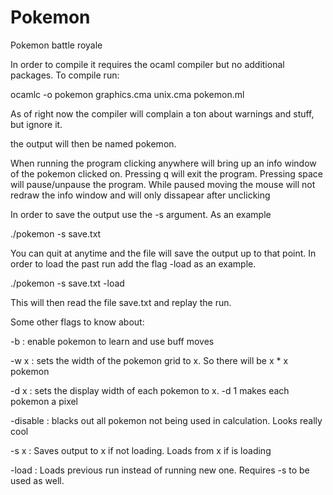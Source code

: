 # Pokemon
Pokemon battle royale

In order to compile it requires the ocaml compiler but no additional packages. To compile run:

ocamlc -o pokemon graphics.cma unix.cma pokemon.ml

As of right now the compiler will complain a ton about warnings and stuff, but ignore it.

the output will then be named pokemon.

When running the program clicking anywhere will bring up an info window of the pokemon clicked on.
Pressing q will exit the program.
Pressing space will pause/unpause the program.
While paused moving the mouse will not redraw the info window and will only dissapear after unclicking

In order to save the output use the -s argument.  As an example

./pokemon -s save.txt

You can quit at anytime and the file will save the output up to that point.
In order to load the past run add the flag -load as an example.

./pokemon -s save.txt -load

This will then read the file save.txt and replay the run.

Some other flags to know about:

-b       : enable pokemon to learn and use buff moves

-w x     : sets the width of the pokemon grid to x.   So there will be x * x pokemon

-d x     : sets the display width of each pokemon to x.  -d 1 makes each pokemon a pixel

-disable : blacks out all pokemon not being used in calculation.  Looks really cool

-s x     : Saves output to x if not loading.  Loads from x if is loading

-load    : Loads previous run instead of running new one.  Requires -s to be used as well.
